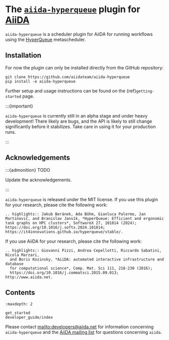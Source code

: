 # The [`aiida-hyperqueue`](http://github.com/aiidateam/aiida-hyperqueue) plugin for [AiiDA]

`aiida-hyperqueue` is a scheduler plugin for AiiDA for running workflows using the [HyperQueue] metascheduler.

## Installation

For now the plugin can only be installed directly from the GitHub repository:

```
git clone https://github.com/aiidateam/aiida-hyperqueue
pip install -e aiida-hyperqueue
```

Further setup and usage instructions can be found on the {ref}`getting-started` page.

:::{important}

`aiida-hyperqueue` is currently still in an alpha stage and under heavy development!
There likely are bugs, and the API is likely to still change significantly before it stabilizes.
Take care in using it for your production runs.

:::

## Acknowledgements

:::{admonition} TODO

Update the acknowledgements.

:::

`aiida-hyperqueue` is released under the MIT license.
If you use this plugin for your research, please cite the following work:

```{eval-rst}
.. highlights:: Jakub Beránek, Ada Böhm, Gianluca Palermo, Jan Martinovič, and Branislav Jansík, *HyperQueue: Efficient and ergonomic task graphs on HPC clusters*, SoftwareX 27, 101814 (2024); https://doi.org/10.1016/j.softx.2024.101814; https://it4innovations.github.io/hyperqueue/stable/.
```

If you use AiiDA for your research, please cite the following work:

```{eval-rst}
.. highlights:: Giovanni Pizzi, Andrea Cepellotti, Riccardo Sabatini, Nicola Marzari,
  and Boris Kozinsky, *AiiDA: automated interactive infrastructure and database
  for computational science*, Comp. Mat. Sci 111, 218-230 (2016);
  https://doi.org/10.1016/j.commatsci.2015.09.013; http://www.aiida.net.
```

## Contents

```{toctree}
:maxdepth: 2

get_started
developer_guide/index
```

Please contact <mailto:developers@aiida.net> for information concerning `aiida-hyperqueue` and the [AiiDA mailing list](http://www.aiida.net/mailing-list/) for questions concerning `aiida`.

<!-- - {ref}`search` -->

[aiida]: http://www.aiida.net
[HyperQueue]: https://it4innovations.github.io/hyperqueue/stable/
